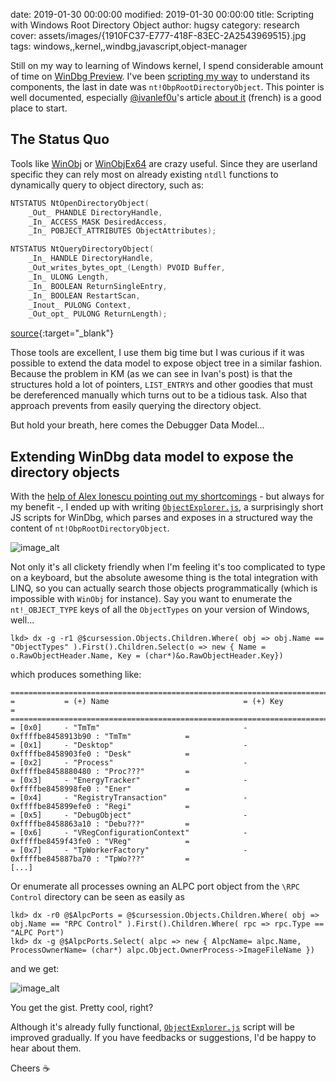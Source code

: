 date: 2019-01-30 00:00:00
modified: 2019-01-30 00:00:00
title: Scripting with Windows Root Directory Object
author: hugsy
category: research
cover: assets/images/{1910FC37-E777-418F-83EC-2A2543969515}.jpg
tags: windows,,kernel,,windbg,javascript,object-manager


Still on my way to learning of Windows kernel, I spend considerable amount of time on [WinDbg Preview](https://docs.microsoft.com/en-us/windows-hardware/drivers/debugger/debugging-using-windbg-preview). I've been [scripting my way](https://github.com/hugsy/windbg_js_scripts) to understand its components, the last in date was `nt!ObpRootDirectoryObject`. This pointer is well documented, especially <a class="fa fa-twitter" href="https://twitter.com/ivanlef0u" target="_blank"> @ivanlef0u</a>'s article [about it](https://www.ivanlef0u.tuxfamily.org/?p=34) (french) is a good place to start.


## The Status Quo

Tools like [WinObj](https://docs.microsoft.com/en-us/sysinternals/downloads/winobj) or [WinObjEx64](https://github.com/hfiref0x/WinObjEx64/) are crazy useful. Since they are userland specific they can rely most on already existing `ntdll` functions to dynamically query to object directory, such as:

```c
NTSTATUS NtOpenDirectoryObject(
    _Out_ PHANDLE DirectoryHandle,
    _In_ ACCESS_MASK DesiredAccess,
    _In_ POBJECT_ATTRIBUTES ObjectAttributes);

NTSTATUS NtQueryDirectoryObject(
    _In_ HANDLE DirectoryHandle,
    _Out_writes_bytes_opt_(Length) PVOID Buffer,
    _In_ ULONG Length,
    _In_ BOOLEAN ReturnSingleEntry,
    _In_ BOOLEAN RestartScan,
    _Inout_ PULONG Context,
    _Out_opt_ PULONG ReturnLength);
```

[source](https://github.com/hfiref0x/WinObjEx64/blob/6f6d4480d724e3430b49ff15da1b01c12793c499/Source/WinObjEx64/ntos/ntos.h#L8583-L8598){:target="_blank"}


Those tools are excellent, I use them big time but I was curious if it was possible to extend the data model to expose object tree in a similar fashion. Because the problem in KM (as we can see in Ivan's post) is that the structures hold a lot of pointers, `LIST_ENTRY`s and other goodies that must be dereferenced manually which turns out to be a tidious task. Also that approach prevents from easily querying the directory object.

But hold your breath, here comes the Debugger Data Model...


## Extending WinDbg data model to expose the directory objects

With the [help of Alex Ionescu pointing out my shortcomings](https://github.com/hugsy/windbg_js_scripts/pull/1) - but always for my benefit -, I ended up with writing [`ObjectExplorer.js`](https://github.com/hugsy/windbg_js_scripts/blob/45926ab380ba6185cc8e210d77f1a7c56ec05323/scripts/ObjectExplorer.js), a surprisingly short JS scripts for WinDbg, which parses and exposes in a structured way the content of `nt!ObpRootDirectoryObject`.

![image_alt](/assets/images/{D1BF677A-5CFD-4C16-8ABA-1492397D7E17}.jpg)


Not only it's all clickety friendly when I'm feeling it's too complicated to type on a keyboard, but the absolute awesome thing is the total integration with LINQ, so you can actually search those objects programmatically (which is impossible with `WinObj` for instance). Say you want to enumerate the `nt!_OBJECT_TYPE` keys of all the `ObjectTypes` on your version of Windows, well...

```text
lkd> dx -g -r1 @$cursession.Objects.Children.Where( obj => obj.Name == "ObjectTypes" ).First().Children.Select(o => new { Name = o.RawObjectHeader.Name, Key = (char*)&o.RawObjectHeader.Key})
```

which produces something like:

```text
==============================================================================================
=           = (+) Name                              = (+) Key                                =
==============================================================================================
= [0x0]     - "TmTm"                                - 0xffffbe8458913b90 : "TmTm"            =
= [0x1]     - "Desktop"                             - 0xffffbe8458903fe0 : "Desk"            =
= [0x2]     - "Process"                             - 0xffffbe8458880480 : "Proc???"         =
= [0x3]     - "EnergyTracker"                       - 0xffffbe8458998fe0 : "Ener"            =
= [0x4]     - "RegistryTransaction"                 - 0xffffbe845899efe0 : "Regi"            =
= [0x5]     - "DebugObject"                         - 0xffffbe8458863a10 : "Debu???"         =
= [0x6]     - "VRegConfigurationContext"            - 0xffffbe8459f43fe0 : "VReg"            =
= [0x7]     - "TpWorkerFactory"                     - 0xffffbe845887ba70 : "TpWo???"         =
[...]
```

Or enumerate all processes owning an ALPC port object from the `\RPC Control` directory can be seen as easily as

```text
lkd> dx -r0 @$AlpcPorts = @$cursession.Objects.Children.Where( obj => obj.Name == "RPC Control" ).First().Children.Where( rpc => rpc.Type == "ALPC Port")
lkd> dx -g @$AlpcPorts.Select( alpc => new { AlpcName= alpc.Name, ProcessOwnerName= (char*) alpc.Object.OwnerProcess->ImageFileName })
```

and we get:

![image_alt](/assets/images/{68EB5886-B508-4F69-81E2-DDC726638542}.png)


You get the gist. Pretty cool, right?

Although it's already fully functional, [`ObjectExplorer.js`](https://github.com/hugsy/windbg_js_scripts/blob/main/scripts/ObjectExplorer.js) script will be improved gradually. If you have feedbacks or suggestions, I'd be happy to hear about them.

Cheers ☕️
